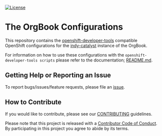 [![License](https://img.shields.io/badge/License-Apache%202.0-blue.svg)](LICENSE)

# The OrgBook Configurations

This repository contains the [openshift-developer-tools](https://github.com/BCDevOps/openshift-developer-tools/tree/master/bin) compatible OpenShift configurations for the [indy-catalyst](https://github.com/bcgov/indy-catalyst) instance of the OrgBook.

For information on how to use these configurations with the `openshift-developer-tools scripts` please refer to the documentation; [README.md](https://github.com/BCDevOps/openshift-developer-tools/blob/master/bin/README.md).

## Getting Help or Reporting an Issue

To report bugs/issues/feature requests, please file an [issue](../../issues).

## How to Contribute

If you would like to contribute, please see our [CONTRIBUTING](./CONTRIBUTING.md) guidelines.

Please note that this project is released with a [Contributor Code of Conduct](./CODE_OF_CONDUCT.md). 
By participating in this project you agree to abide by its terms.